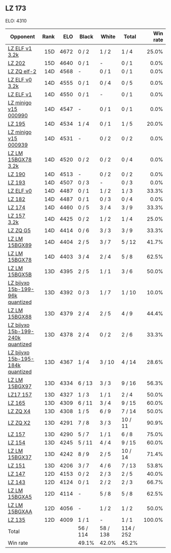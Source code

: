 ## LZ 173 ##

ELO: 4310

Opponent | Rank | ELO | Black | White | Total | Win rate
---------|-----:|----:|-------|-------|-------|-------:
[LZ ELF v1 3.2k](LZ%20ELF%20v1%203.2k.md) | 15D | 4672 | 0 / 2 | 1 / 2 | 1 / 4 | 25.0%
[LZ 202](LZ%20202.md) | 15D | 4640 | 0 / 1 | - | 0 / 1 | 0.0%
[LZ ZQ elf-2](LZ%20ZQ%20elf-2.md) | 14D | 4568 | - | 0 / 1 | 0 / 1 | 0.0%
[LZ ELF v0 3.2k](LZ%20ELF%20v0%203.2k.md) | 14D | 4555 | 0 / 1 | 0 / 4 | 0 / 5 | 0.0%
[LZ ELF v1](LZ%20ELF%20v1.md) | 14D | 4550 | 0 / 1 | - | 0 / 1 | 0.0%
[LZ minigo v15 000990](LZ%20minigo%20v15%20000990.md) | 14D | 4547 | - | 0 / 1 | 0 / 1 | 0.0%
[LZ 195](LZ%20195.md) | 14D | 4534 | 1 / 4 | 0 / 1 | 1 / 5 | 20.0%
[LZ minigo v15 000939](LZ%20minigo%20v15%20000939.md) | 14D | 4531 | - | 0 / 2 | 0 / 2 | 0.0%
[LZ LM 15BGX78 3.2k](LZ%20LM%2015BGX78%203.2k.md) | 14D | 4520 | 0 / 2 | 0 / 2 | 0 / 4 | 0.0%
[LZ 190](LZ%20190.md) | 14D | 4513 | - | 0 / 2 | 0 / 2 | 0.0%
[LZ 193](LZ%20193.md) | 14D | 4507 | 0 / 3 | - | 0 / 3 | 0.0%
[LZ ELF v0](LZ%20ELF%20v0.md) | 14D | 4487 | 0 / 1 | 1 / 2 | 1 / 3 | 33.3%
[LZ 182](LZ%20182.md) | 14D | 4487 | 0 / 1 | 0 / 3 | 0 / 4 | 0.0%
[LZ 174](LZ%20174.md) | 14D | 4460 | 0 / 5 | 3 / 4 | 3 / 9 | 33.3%
[LZ 157 3.2k](LZ%20157%203.2k.md) | 14D | 4425 | 0 / 2 | 1 / 2 | 1 / 4 | 25.0%
[LZ ZQ G5](LZ%20ZQ%20G5.md) | 14D | 4414 | 0 / 6 | 3 / 3 | 3 / 9 | 33.3%
[LZ LM 15BGX89](LZ%20LM%2015BGX89.md) | 14D | 4404 | 2 / 5 | 3 / 7 | 5 / 12 | 41.7%
[LZ LM 15BGX78](LZ%20LM%2015BGX78.md) | 14D | 4403 | 3 / 4 | 2 / 4 | 5 / 8 | 62.5%
[LZ LM 15BGX5B](LZ%20LM%2015BGX5B.md) | 13D | 4395 | 2 / 5 | 1 / 1 | 3 / 6 | 50.0%
[LZ bjiyxo 15b-199-96k quantized](LZ%20bjiyxo%2015b-199-96k%20quantized.md) | 13D | 4392 | 0 / 3 | 1 / 7 | 1 / 10 | 10.0%
[LZ LM 15BGX88](LZ%20LM%2015BGX88.md) | 13D | 4379 | 2 / 4 | 2 / 5 | 4 / 9 | 44.4%
[LZ bjiyxo 15b-199-240k quantized](LZ%20bjiyxo%2015b-199-240k%20quantized.md) | 13D | 4378 | 2 / 4 | 0 / 2 | 2 / 6 | 33.3%
[LZ bjiyxo 15b-195-184k quantized](LZ%20bjiyxo%2015b-195-184k%20quantized.md) | 13D | 4367 | 1 / 4 | 3 / 10 | 4 / 14 | 28.6%
[LZ LM 15BGX97](LZ%20LM%2015BGX97.md) | 13D | 4334 | 6 / 13 | 3 / 3 | 9 / 16 | 56.3%
[LZ17 157](LZ17%20157.md) | 13D | 4327 | 1 / 3 | 1 / 1 | 2 / 4 | 50.0%
[LZ 165](LZ%20165.md) | 13D | 4309 | 6 / 11 | 3 / 4 | 9 / 15 | 60.0%
[LZ ZQ X4](LZ%20ZQ%20X4.md) | 13D | 4308 | 1 / 5 | 6 / 9 | 7 / 14 | 50.0%
[LZ ZQ X2](LZ%20ZQ%20X2.md) | 13D | 4291 | 7 / 8 | 3 / 3 | 10 / 11 | 90.9%
[LZ 157](LZ%20157.md) | 13D | 4290 | 5 / 7 | 1 / 1 | 6 / 8 | 75.0%
[LZ 154](LZ%20154.md) | 13D | 4245 | 5 / 11 | 4 / 4 | 9 / 15 | 60.0%
[LZ LM 15BGX37](LZ%20LM%2015BGX37.md) | 13D | 4242 | 8 / 9 | 2 / 5 | 10 / 14 | 71.4%
[LZ 151](LZ%20151.md) | 13D | 4206 | 3 / 7 | 4 / 6 | 7 / 13 | 53.8%
[LZ 147](LZ%20147.md) | 12D | 4153 | 0 / 2 | 2 / 3 | 2 / 5 | 40.0%
[LZ 143](LZ%20143.md) | 12D | 4124 | 0 / 1 | 2 / 2 | 2 / 3 | 66.7%
[LZ LM 15BGXA5](LZ%20LM%2015BGXA5.md) | 12D | 4114 | - | 5 / 8 | 5 / 8 | 62.5%
[LZ LM 15BGXAA](LZ%20LM%2015BGXAA.md) | 12D | 4056 | - | 1 / 2 | 1 / 2 | 50.0%
[LZ 135](LZ%20135.md) | 12D | 4009 | 1 / 1 | - | 1 / 1 | 100.0%
Total | | | 56 / 114 | 58 / 138 | 114 / 252 | 
Win rate| | | 49.1% | 42.0% | 45.2% | 
